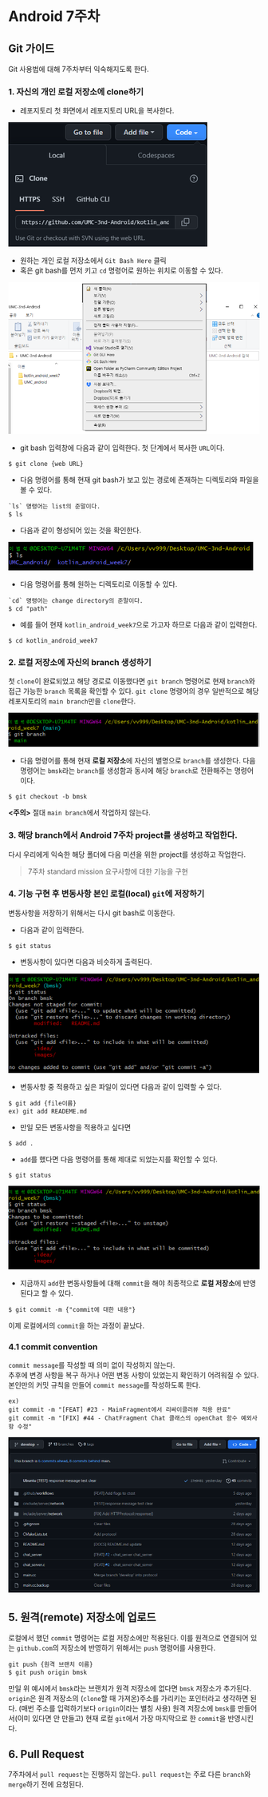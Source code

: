 # Android 7주차

## Git 가이드

Git 사용법에 대해 7주차부터 익숙해지도록 한다.


### 1. 자신의 개인 로컬 저장소에 clone하기

- 레포지토리 첫 화면에서 레포지토리 URL을 복사한다.

![clone_1](./images/clone_1.PNG)  
  
- 원하는 개인 로컬 저장소에서 `Git Bash Here` 클릭
- 혹은 git bash를 먼저 키고 `cd` 명령어로 원하는 위치로 이동할 수 있다.

![clone_2](./images/clone_2.png)  

- git bash 입력창에 다음과 같이 입력한다. 첫 단계에서 복사한 `URL`이다.
```
$ git clone {web URL}
```

- 다음 명령어를 통해 현재 git bash가 보고 있는 경로에 존재하는 디렉토리와 파일을 볼 수 있다.
```
`ls` 명령어는 list의 준말이다.
$ ls
```
- 다음과 같이 형성되어 있는 것을 확인한다.

![clone_3](./images/clone_3.PNG)

- 다음 명령어를 통해 원하는 디렉토리로 이동할 수 있다.
```
`cd` 명령어는 change directory의 준말이다.
$ cd "path"
```
- 예를 들어 현재 `kotlin_android_week7`으로 가고자 하므로 다음과 같이 입력한다.
```
$ cd kotlin_android_week7
```


### 2. 로컬 저장소에 자신의 branch 생성하기
첫 `clone`이 완료되었고 해당 경로로 이동했다면 `git branch` 명령어로 현재 `branch`와 접근 가능한 `branch` 목록을 확인할 수 있다.
`git clone` 명령어의 경우 일반적으로 해당 레포지토리의 `main branch`만을 `clone`한다.

![branch_1](./images/branch_1.PNG)

- 다음 명령어를 통해 현재 **로컬 저장소**에 자신의 별명으로 `branch`를 생성한다.
다음 명령어는 `bmsk`라는 `branch`를 생성함과 동시에 해당 `branch`로 전환해주는 명령어이다.

```aidl
$ git checkout -b bmsk
```
**<주의>**
절대 `main branch`에서 작업하지 않는다.

### 3. 해당 branch에서 Android 7주차 project를 생성하고 작업한다.
다시 우리에게 익숙한 해당 폴더에 다음 미션을 위한 project를 생성하고 작업한다.
> 7주차 standard mission 요구사항에 대한 기능을 구현


### 4. 기능 구현 후 변동사항 본인 로컬(local) `git`에 저장하기
변동사항을 저장하기 위해서는 다시 git bash로 이동한다.
- 다음과 같이 입력한다.
```
$ git status
```
- 변동사항이 있다면 다음과 비슷하게 출력된다.

![status_1](./images/status_1.PNG)

- 변동사항 중 적용하고 싶은 파일이 있다면 다음과 같이 입력할 수 있다.
```
$ git add {file이름}
ex) git add READEME.md
```
- 만일 모든 변동사항을 적용하고 싶다면
```
$ add .
```

- `add`를 했다면 다음 명령어를 통해 제대로 되었는지를 확인할 수 있다.
```aidl
$ git status
```
![status_2](./images/status_2.PNG)

- 지금까지 `add`한 변동사항들에 대해 `commit`을 해야 최종적으로 **로컬 저장소**에 반영된다고 할 수 있다.
```aidl
$ git commit -m {"commit에 대한 내용"}
```
이제 로컬에서의 `commit`을 하는 과정이 끝났다.


### 4.1 commit convention
`commit message`를 작성할 때 의미 없이 작성하지 않는다.  
추후에 변경 사항을 복구 하거나 어떤 변동 사항이 있었는지 확인하기 어려워질 수 있다.  
본인만의 커밋 규칙을 만들어 `commit message`를 작성하도록 한다.

```
ex)
git commit -m "[FEAT] #23 - MainFragment에서 리싸이클러뷰 적용 완료"
git commit -m "[FIX] #44 - ChatFragment Chat 클래스의 openChat 함수 예외사항 수정"
```

![commit_ex_01](./images/commit_ex_01.PNG)  


## 5. 원격(remote) 저장소에 업로드

로컬에서 했던 `commit` 명령어는 로컬 저장소에만 적용된다.
이를 원격으로 연결되어 있는 `github.com`의 저장소에 반영하기 위해서는 `push` 명령어를 사용한다.

```
git push {원격 브랜치 이름}
$ git push origin bmsk
```

만일 위 예시에서 `bmsk`라는 브랜치가 원격 저장소에 없다면 `bmsk` 저장소가 추가된다.
`origin`은 원격 저장소의 (`clone`할 때 가져온)주소를 가리키는 포인터라고 생각하면 된다. (매번 주소를 입력하기보다 `origin`이라는 별칭 사용)
원격 저장소에 `bmsk`를 만들어서(이미 있다면 안 만들고) 현재 로컬 `git`에서 가장 마지막으로 한 `commit`을 반영시킨다.


## 6. Pull Request
7주차에서 `pull request`는 진행하지 않는다.
`pull request`는 주로 다른 `branch`와 `merge`하기 전에 요청된다.
